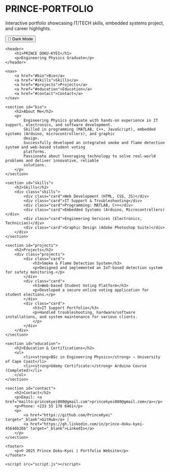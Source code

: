 # PRINCE-PORTFOLIO
Interactive portfolio showcasing IT/TECH skills, embedded systems project, and career highlights.
<!DOCTYPE html>
<html lang="en">

<head>
    <meta charset="UTF-8">
    <meta name="viewport" content="width=device-width, initial-scale=1.0">
    <title>Prince Doku-Kyei | Portfolio</title>
    <link rel="stylesheet" href="style.css">
</head>

<body>
    <button class="toggle-btn" onclick="toggleMode()">🌙 Dark Mode</button>

    <header>
        <h1>PRINCE DOKU-KYEI</h1>
        <p>Engineering Physics Graduate</p>
    </header>

    <nav>
        <a href="#bio">Bio</a>
        <a href="#skills">Skills</a>
        <a href="#projects">Projects</a>
        <a href="#education">Education</a>
        <a href="#contact">Contact</a>
    </nav>

    <section id="bio">
        <h2>About Me</h2>
        <p>
            Engineering Physics graduate with hands-on experience in IT support, electronics, and software development.
            Skilled in programming (MATLAB, C++, JavaScript), embedded systems (Arduino, microcontrollers), and graphic
            design.
            Successfully developed an integrated smoke and flame detection system and web-based student voting
            platforms.
            Passionate about leveraging technology to solve real-world problems and deliver innovative, reliable
            solutions.
        </p>
    </section>

    <section id="skills">
        <h2>Skills</h2>
        <div class="skills">
            <div class="card">Web Development (HTML, CSS, JS)</div>
            <div class="card">IT Support & Troubleshooting</div>
            <div class="card">Programming: MATLAB, C++</div>
            <div class="card">Embedded Systems (Arduino, Microcontrollers)</div>
            <div class="card">Engineering Services (Electronics, Technician)</div>
            <div class="card">Graphic Design (Adobe Photoshop Suite)</div>
        </div>
    </section>

    <section id="projects">
        <h2>Projects</h2>
        <div class="projects">
            <div class="card">
                <h3>Smoke & Flame Detection System</h3>
                <p>Designed and implemented an IoT-based detection system for safety monitoring.</p>
            </div>
            <div class="card">
                <h3>Web-based Student Voting Platform</h3>
                <p>Developed a secure online voting application for student elections.</p>
            </div>
            <div class="card">
                <h3>IT Support Portfolio</h3>
                <p>Handled troubleshooting, hardware/software installations, and system maintenance for various clients.
                </p>
            </div>
        </div>
    </section>

    <section id="education">
        <h2>Education & Certifications</h2>
        <ul>
            <li><strong>BSc in Engineering Physics</strong> – University of Cape Coast</li>
            <li><strong>Udemy Certificate:</strong> Arduino Course (Completed)</li>
        </ul>
    </section>

    <section id="contact">
        <h2>Contact</h2>
        <p>Email: <a href="mailto:princekyei080@gmail.com">princekyei080@gmail.com</a></p>
        <p>Phone: +233 55 170 6461</p>
        <p>
            <a href="https://github.com/PrinceKyei" target="_blank">GitHub</a> |
            <a href="https://gh.linkedin.com/in/prince-doku-kyei-45646b26b" target="_blank">LinkedIn</a>
        </p>
    </section>

    <footer>
        <p>© 2025 Prince Doku-Kyei | Portfolio Website</p>
    </footer>

    <script src="script.js"></script>
</body>

</html>

